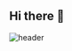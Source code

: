 ## Hi there 👋
![header](https://capsule-render.vercel.app/api?type=waving&customColorList=0,2,2,5,30&height=300&section=header&text=Welcome%20to%20Seozzy's%20Github&fontSize=80)



<!--
**rlatjdus0827/rlatjdus0827** is a ✨ _special_ ✨ repository because its `README.md` (this file) appears on your GitHub profile.

Here are some ideas to get you started:

- 🔭 I’m currently working on ...
- 🌱 I’m currently learning ...
- 👯 I’m looking to collaborate on ...
- 🤔 I’m looking for help with ...
- 💬 Ask me about ...
- 📫 How to reach me: ...
- 😄 Pronouns: ...
- ⚡ Fun fact: ...
-->
